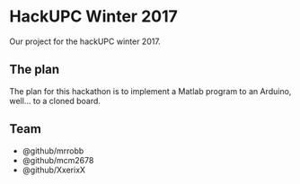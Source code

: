 # HackUPC Winter 2017
Our project for the hackUPC winter 2017.

## The plan
The plan for this hackathon is to implement a Matlab program to an Arduino, well... to a cloned board.

## Team
* @github/mrrobb
* @github/mcm2678
* @github/XxerixX
